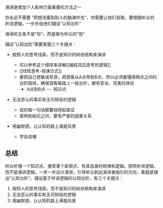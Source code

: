 演讲是增加个人影响力最重要的方法之一

你永远不需要 ”把想法塞到别人的脑海中去“，你需要让他们自取。要根据听众的听讲逻辑，一步步给他们铺设”认知台阶“

演讲的主角不是”你“，而是做为听众的”他“

铺设”认知台阶“需要掌握三个关键点：
- 按照人的思考线索，而不是知识的树状结构来演讲
	- 可以参考这个顺序来讲解[[编程背后思考的逻辑]]
	- [[线性思考-授课方式]]
	- 要把自己想象成导游，把游客从A点带到B点，所以必须要懂得两点之间的台阶路径，确保游客每踏上一级台阶，都有安全、完美的体验
		- A点到B点 --- 知识点
	
- 无法否认的事实和无可辩驳的逻辑
	- 说的每一句话都要经得起查证
	- 案例和结论之间，要有严密的因果关系

- 用幽默感，让认知的路上满是风景
	- 学会自嘲
	
	
## 总结
听众听懂一个知识点、接受某个新观点，有其自身的规律和逻辑。按照听讲逻辑，而不是演讲逻辑，一步一步设计演讲，引导听众到达演讲者指引的方向，着就是铺设”认知台阶“。铺设基于听讲逻辑的认知台阶，有三个关键点：
1. 按照人的思考线索，而不是知识的树状结构来演讲
2. 无法否认的事实和无可辩驳的逻辑
3. 用幽默感，让认知的路上满是风景





